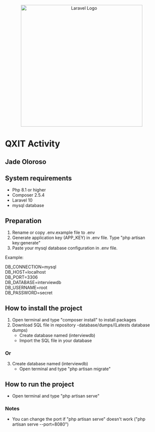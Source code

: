 <p align="center"><a href="https://laravel.com" target="_blank"><img src="https://raw.githubusercontent.com/laravel/art/master/logo-lockup/5%20SVG/2%20CMYK/1%20Full%20Color/laravel-logolockup-cmyk-red.svg" width="400" alt="Laravel Logo"></a></p>

# QXIT Activity

## Jade Oloroso

## System requirements
- Php 8.1 or higher
- Composer 2.5.4
- Laravel 10
- mysql database


## Preparation
1. Rename or copy .env.example file to .env
2. Generate application key (APP_KEY) in .env file. Type "php artisan key:generate"
3. Paste your mysql database configuration in .env file.

Example:  
  
DB_CONNECTION=mysql  
DB_HOST=localhost  
DB_PORT=3306  
DB_DATABASE=interviewdb  
DB_USERNAME=root  
DB_PASSWORD=secret  

## How to install the project
1.  Open terminal and type "composer install" to install packages
2. Download SQL file in repository -database/dumps/(Latests database dumps)
    - Create database named (interviewdb)
    - Import the SQL file in your database
### Or
3. Create database named (interviewdb)
    - Open terminal and type "php artisan migrate"


## How to run the project
- Open terminal and type "php artisan serve"
### Notes
- You can change the port if "php artisan serve" doesn't work ("php artisan serve --port=8080")
